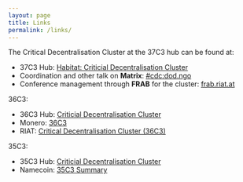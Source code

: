 ```yaml
---
layout: page
title: Links
permalink: /links/
---
```


The Critical Decentralisation Cluster at the 37C3 hub can be found at:

* 37C3 Hub: [Habitat: Criticial Decentralisation Cluster](https://events.ccc.de/congress/2023/hub/en/assembly/CDC/)
* Coordination and other talk on **Matrix**: [#cdc:dod.ngo](https://matrix.to/#/#cdc:dod.ngo)
* Conference management through **FRAB** for the cluster: [frab.riat.at](https://frab.riat.at)

36C3:

* 36C3 Hub: [Criticial Decentralisation Cluster](https://events.ccc.de/congress/2019/wiki/index.php/Assembly:CriticalDecentralisationCluster)
* Monero: [36C3](https://taiga.getmonero.org/project/parasew-36c3/wiki/home)
* RIAT: [Critical Decentralisation Cluster (36C3)](https://riat.at/critical-decentralisation-cluster-36c3/)

35C3:

* 35C3 Hub: [Criticial Decentralisation Cluster](https://events.ccc.de/congress/2018/wiki/index.php/Assembly:Critical_Decentralisation_Cluster)
* Namecoin: [35C3 Summary](https://www.namecoin.org/2019/05/08/35c3-summary.html)

